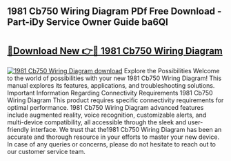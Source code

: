 ## 1981 Cb750 Wiring Diagram PDf Free Download - Part-iDy Service Owner Guide ba6QI

# <h2><a href="http://dfswoa.blite.top/?on=1981+Cb750+Wiring+Diagram">🔗Download New 👉🔴 1981 Cb750 Wiring Diagram</a></h2>

[![1981 Cb750 Wiring Diagram download](https://i.imgur.com/lujVjoI.png)](http://dfswoa.blite.top/?on=1981+Cb750+Wiring+Diagram)
Explore the Possibilities Welcome to the world of possibilities with your new 1981 Cb750 Wiring Diagram! This manual explores its features, applications, and troubleshooting solutions. Important Information Regarding Connectivity Requirements 1981 Cb750 Wiring Diagram This product requires specific connectivity requirements for optimal performance. 1981 Cb750 Wiring Diagram advanced features include augmented reality, voice recognition, customizable alerts, and multi-device compatibility, all accessible through the sleek and user-friendly interface. We trust that the1981 Cb750 Wiring Diagram has been an accurate and thorough resource in your efforts to master your new device. In case of any queries or concerns, please do not hesitate to reach out to our customer service team.
